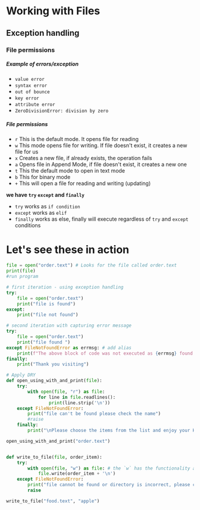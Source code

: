 # Working with Files
## Exception handling
### File permissions

##### Example of errors/exception
-  `value error`
- `syntax error`
- `out of bounce `
- `key error`
- `attribute error`
- `ZeroDivisionError: division by zero`

##### File permissions

- `r` This is the default mode. It opens file for reading
- `w` This mode opens file for writing. If file doesn't exist, it creates a new file for us
- `x` Creates a new file, if already exists, the operation fails
- `a` Opens file in Append Mode, if file doesn't exist, it creates a new one
- `t` This the default mode to open in text mode
- `b` This for binary mode
- `+` This will open a file for reading and writing (updating) 

**we have `try` `except` and `finally`**
- `try` works as `if condition`
- `except` works as `elif`
- `finally` works as else, finally will execute regardless of `try` and `except` conditions  

# Let's see these in action
```python
file = open("order.text") # Looks for the file called order.text
print(file)
#run program

# first iteration - using exception handling
try:
    file = open("order.text")
    print("file is found")
except:
    print("file not found")

# second iteration with capturing error message
try:
    file = open("order.text")
    print("file found ")
except FileNotFoundError as errmsg: # add alias
    print(f"The above block of code was not executed as {errmsg} found ")
finally:
    print("Thank you visiting")

# Apply DRY
def open_using_with_and_print(file):
    try:
        with open(file, "r") as file:
            for line in file.readlines():
                print(line.strip('\n'))
    except FileNotFoundError:
        print("file can't be found please check the name")
        #raise
    finally:
        print("\nPlease choose the items from the list and enjoy your HAPPY MEAL")

open_using_with_and_print("order.text")
```

```python

def write_to_file(file, order_item):
    try:
        with open(file, "w") as file: # the `w` has the functionality abstracted
            file.write(order_item + '\n')
    except FileNotFoundError:
        print("file cannot be found or directory is incorrect, please check the details provided")
        raise

write_to_file("food.text", "apple")

```